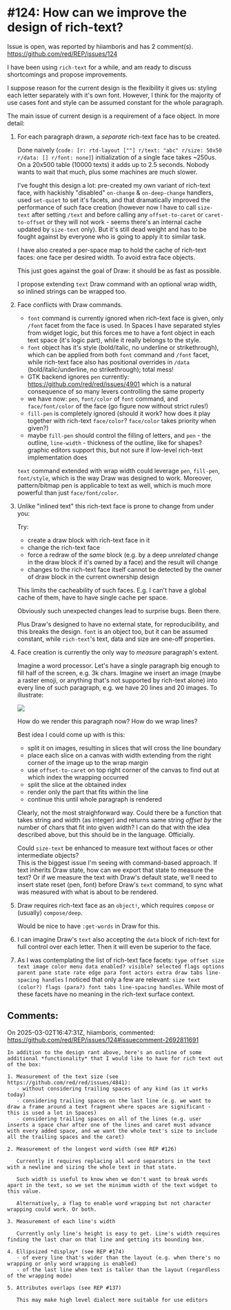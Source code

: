 
#124: How can we improve the design of rich-text?
================================================================================
Issue is open, was reported by hiiamboris and has 2 comment(s).
<https://github.com/red/REP/issues/124>

I have been using `rich-text` for a while, and am ready to discuss shortcomings and propose improvements.

I suppose reason for the current design is the flexibility it gives us: styling each letter separately with it's own font. However, I think for the majority of use cases font and style can be assumed constant for the whole paragraph.

The main issue of current design is a requirement of a face object. In more detail:

1. For each paragraph drawn, a *separate* rich-text face has to be created.

   Done naively (`code: [r: rtd-layout [""] r/text: "abc" r/size: 50x50 r/data: [] r/font: none]`) initialization of a single face takes ~250us. On a 20x500 table (10000 texts) it adds up to 2.5 seconds. Nobody wants to wait that much, plus some machines are much slower.

   I've fought this design a lot: pre-created my own variant of rich-text face, with hackishly "disabled" `on-change` & `on-deep-change` handlers, used `set-quiet` to set it's facets, and that dramatically improved the performance of such face creation (however now I have to call `size-text` after setting `/text` and before calling any `offset-to-caret` or `caret-to-offset` or they will not work - seems there's an internal cache updated by `size-text` only). But it's still dead weight and has to be fought against by everyone who is going to apply it to similar task.
   
   I have also created a per-space map to hold the cache of rich-text faces: one face per desired width. To avoid extra face objects.
   
   This just goes against the goal of Draw: it should be as fast as possible.
   
   I propose extending `text` Draw command with an optional wrap width, so inlined strings can be wrapped too.

2. Face conflicts with Draw commands.

   - `font` command is currently ignored when rich-text face is given, only `/font` facet from the face is used. In Spaces I have separated styles from widget logic, but this forces me to have a font object in each text space (it's logic part), while it really belongs to the style. 
   - `font` object has it's style (bold/italic, no underline or strikethrough), which can be applied from both `font` command and `/font` facet, while rich-text face also has positional overrides in `/data` (bold/italic/underline, no strikethrough); total mess!
   - GTK backend ignores `pen` currently: https://github.com/red/red/issues/4901 which is a natural consequence of so many levers controlling the same property
   - we have now: `pen`, `font/color` of `font` command, and `face/font/color` of the face (go figure now without strict rules!)
   - `fill-pen` is completely ignored (should it work? how does it play together with rich-text `face/color`? `face/color` takes priority when given?)
   - maybe `fill-pen` should control the filling of letters, and `pen` - the outline, `line-width` - thickness of the outline, like for shapes? graphic editors support this, but not sure if low-level rich-text implementation does

   `text` command extended with wrap width could leverage `pen`, `fill-pen`, `font/style`, which is the way Draw was designed to work. Moreover, pattern/bitmap pen is applicable to text as well, which is much more powerful than just `face/font/color`.

3. Unlike "inlined text" this rich-text face is prone to change from under you:

   Try:
   - create a draw block with rich-text face in it
   - change the rich-text face
   - force a redraw of the *same* block (e.g. by a deep *unrelated* change in the draw block if it's owned by a face) and the result will change
   - changes to the rich-text face itself cannot be detected by the owner of draw block in the current ownership design
   
   This limits the cacheability of such faces. E.g. I can't have a global cache of them, have to have single cache per space. 
   
   Obviously such unexpected changes lead to surprise bugs. Been there.

   Plus Draw's designed to have no external state, for reproducibility, and this breaks the design. `font` is an object too, but it can be assumed constant, while `rich-text`'s text, data and size are one-off properties.

4. Face creation is currently the only way to *measure* paragraph's extent.

   Imagine a word processor. Let's have a single paragraph big enough to fill half of the screen, e.g. 3k chars. Imagine we insert an image (maybe a raster emoji, or anything that's not supported by rich-text alone) into every line of such paragraph, e.g. we have 20 lines and 20 images. To illustrate:
   
   ![](https://i.gyazo.com/4858b549bc72dd6e12a4b9510d604815.png)
    
   How do we render this paragraph now? How do we wrap lines?
   
   Best idea I could come up with is this:
   - split it on images, resulting in slices that will cross the line boundary
   - place each slice on a canvas with width extending from the right corner of the image up to the wrap margin
   - use `offset-to-caret` on top right corner of the canvas to find out at which index the wrapping occurred
   - split the slice at the obtained index
   - render only the part that fits within the line
   - continue this until whole paragraph is rendered
   
   Clearly, not the most straighforward way. Could there be a function that takes string and width (as integer) and returns same string *offset by* the number of chars that fit into given width? I can do that with the idea described above, but this should be in the language. Officially.

   Could `size-text` be enhanced to measure text without faces or other intermediate objects?\
   This is the biggest issue I'm seeing with command-based approach. If text inherits Draw state, how can we export that state to measure the text? Or if we measure the text with Draw's default state, we'll need to insert state reset (pen, font) before Draw's `text` command, to sync what was measured with what is about to be rendered.

5. Draw requires rich-text face as an `object!`, which requires `compose` or (usually) `compose/deep`.

   Would be nice to have `:get-words` in Draw for this.

6. I can imagine Draw's `text` also accepting the `data` block of rich-text for full control over each letter. Then it will even be superior to the face.

7. As I was contemplating the list of rich-text face facets: `type offset size text image color menu data enabled? visible? selected flags options parent pane state rate edge para font actors extra draw tabs line-spacing handles` I noticed that only a few are relevant: `size text (color?) flags (para?) font tabs line-spacing handles`. While most of these facets have no meaning in the rich-text surface context.



Comments:
--------------------------------------------------------------------------------

On 2025-03-02T16:47:31Z, hiiamboris, commented:
<https://github.com/red/REP/issues/124#issuecomment-2692811691>

    In addition to the design rant above, here's an outline of some additional *functionality* that I would like to have for rich text out of the box:
    
    1. Measurement of the text size (see https://github.com/red/red/issues/4841):
       - without considering trailing spaces of any kind (as it works today)
       - considering trailing spaces on the last line (e.g. we want to draw a frame around a text fragment where spaces are significant - this is used a lot in Spaces)
       - considering trailing spaces on all of the lines (e.g. user inserts a space char after one of the lines and caret must advance with every added space, and we want the whole text's size to include all the trailing spaces and the caret)
                                                                                               
    2. Measurement of the longest word width (see REP #126)
    
       Currently it requires replacing all word separators in the text with a newline and sizing the whole text in that state.
       
       Such width is useful to know when we don't want to break words apart in the text, so we set the minimum width of the text widget to this value.
       
       Alternatively, a flag to enable word wrapping but not character wrapping could work. Or both.
    
    3. Measurement of each line's width
    
       Currently only line's height is easy to get. Line's width requires finding the last char on that line and getting its bounding box.
    
    4. Ellipsized *display* (see REP #174)
       - of every line that's wider than the layout (e.g. when there's no wrapping or only word wrapping is enabled) 
       - of the last line when text is taller than the layout (regardless of the wrapping mode)
       
    5. Attributes overlaps (see REP #137)
    
       This may make high level dialect more suitable for use editors
       
       

